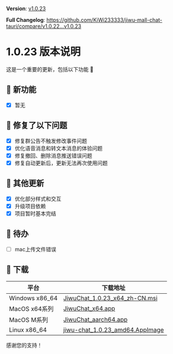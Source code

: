 **Version**: [v1.0.23](https://github.com/KiWi233333/jiwu-mall-chat-tauri/blob/main/.github/releasemd/v1.0.23.md)

**Full Changelog**: <https://github.com/KiWi233333/jiwu-mall-chat-tauri/compare/v1.0.22...v1.0.23>

# 1.0.23 版本说明

这是一个重要的更新，包括以下功能 🧪

## 🔮 新功能

- [x] 暂无

## 🔨 修复了以下问题

- [x] 修复群公告不触发修改事件问题
- [x] 优化语音消息和转文本消息的体验问题
- [x] 修复撤回、删除消息推送错误问题
- [x] 修复自动更新后，更新无法再次使用问题

## 🧿 其他更新

- [x] 优化部分样式和交互
- [x] 升级项目依赖
- [x] 项目暂时基本完结

## 📌 待办

- [ ] mac上传文件错误

## 🧪 下载

| 平台           | 下载地址                                                                                                                                        |
| -------------- | ----------------------------------------------------------------------------------------------------------------------------------------------- |
| Windows x86_64 | [JiwuChat_1.0.23_x64_zh-CN.msi](https://github.com/KiWi233333/jiwu-mall-chat-tauri/releases/download/v1.0.23/JiwuChat_1.0.23_x64_zh-CN.msi)     |
| MacOS x64系列  | [JiwuChat_x64.app](https://github.com/KiWi233333/jiwu-mall-chat-tauri/releases/download/v1.0.23/JiwuChat_x64.app)                               |
| MacOS M系列    | [JiwuChat_aarch64.app](https://github.com/KiWi233333/jiwu-mall-chat-tauri/releases/download/v1.0.23/JiwuChat_aarch64.app)                       |
| Linux x86_64   | [jiwu-chat_1.0.23_amd64.AppImage](https://github.com/KiWi233333/jiwu-mall-chat-tauri/releases/download/v1.0.23/jiwu-chat_1.0.23_amd64.AppImage) |

感谢您的支持！
